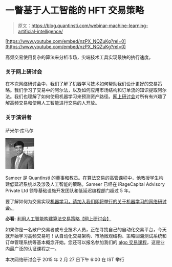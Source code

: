 # 一瞥基于人工智能的 HFT 交易策略

> 原文：<https://blog.quantinsti.com/webinar-machine-learning-artificial-intelligence/>

[https://www.youtube.com/embed/nzPX_NQZuKg?rel=0](https://www.youtube.com/embed/nzPX_NQZuKg?rel=0)

高频交易使用复杂的算法来分析市场，尖端技术工具实现最快的执行速度。

### **关于网上研讨会**

在本次网络研讨会中，我们了解了机器学习技术如何帮助我们设计更好的交易策略。我们学习了交易中的阿尔法，以及如何应用市场结构和订单流的知识提取阿尔法。我们也理解了如何使用机器学习来预测资产路径。[网上研讨会](https://www.quantinsti.com/events-workshops-seminars/)对所有有兴趣了解高频交易和使用人工智能进行交易的人开放。

### **关于演讲者**

#### 

萨米尔·库马尔

![SAMEER-KUMAR](img/b9aa3fe45a4b1fd0041570308cc30e2d.png)

Sameer 是 QuantInsti 的董事和教员。在算法交易的高管课程中，他教授学生构建低延迟系统以及涉及人工智能的策略。Sameer 已经在 iRageCapital Advisory Private Ltd 领导基础设施开发团队和低延迟编程部门超过 5 年。

要了解如何为交易实现[机器学习，请加入我们即将举行的关于机器学习的网络研讨会。](https://quantra.quantinsti.com/course/introduction-to-machine-learning-for-trading)

**必看:** [利用人工智能构建算法交易策略【网上研讨会】](/webinar-artificial-intelligence-algorithmic-trading-strategies/)

如果你是一名散户交易者或专业技术人员，正在寻找自己的自动化交易平台，今天就开始学习高频交易吧！从自动化交易架构、市场微观结构、策略回溯测试系统和订单管理系统等基本概念开始。您还可以报名参加我们的 [algo 交易课程](https://www.quantinsti.com/epat/)，这是业内最广泛的认证课程之一。

本次网络研讨会于 2015 年 2 月 27 日下午 6:00 在 IST 举行